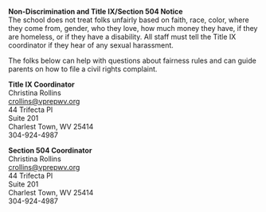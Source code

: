 **Non-Discrimination and Title IX/Section 504 Notice**  
The school does not treat folks unfairly based on faith, race, color, where they come from, gender, who they love, how much money they have, if they are homeless, or if they have a disability. All staff must tell the Title IX coordinator if they hear of any sexual harassment.  

The folks below can help with questions about fairness rules and can guide parents on how to file a civil rights complaint.  

**Title IX Coordinator**  
Christina Rollins  
crollins@vprepwv.org  
44 Trifecta Pl  
Suite 201  
Charlest Town, WV 25414  
304-924-4987  

**Section 504 Coordinator**  
Christina Rollins  
crollins@vprepwv.org  
44 Trifecta Pl  
Suite 201  
Charlest Town, WV 25414  
304-924-4987  
